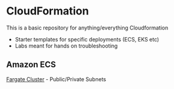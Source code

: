 # CloudFormation

This is a basic repository for anything/everything Cloudformation
- Starter templates for specific deployments (ECS, EKS etc)
- Labs meant for hands on troubleshooting

## Amazon ECS
[Fargate Cluster](Fargate_ECS) - Public/Private Subnets
